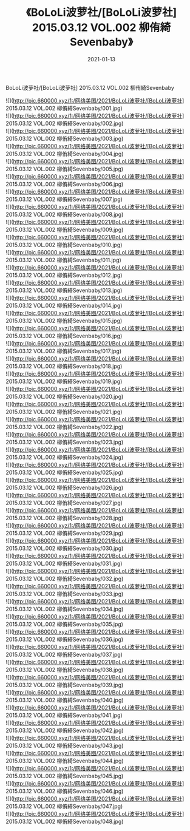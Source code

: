 ﻿---
layout: post
title:  《BoLoLi波萝社/[BoLoLi波萝社] 2015.03.12 VOL.002 柳侑綺Sevenbaby》
date:   2021-01-13
img: http://pic.660000.xyz/1:/网络美图/2021/BoLoLi波萝社/[BoLoLi波萝社] 2015.03.12 VOL.002 柳侑綺Sevenbaby/000.jpg
categories: [美女, 清纯, 唯美]
---

BoLoLi波萝社/[BoLoLi波萝社] 2015.03.12 VOL.002 柳侑綺Sevenbaby

 ![](http://pic.660000.xyz/1:/网络美图/2021/BoLoLi波萝社/[BoLoLi波萝社] 2015.03.12 VOL.002 柳侑綺Sevenbaby/001.jpg) <br>![](http://pic.660000.xyz/1:/网络美图/2021/BoLoLi波萝社/[BoLoLi波萝社] 2015.03.12 VOL.002 柳侑綺Sevenbaby/002.jpg) <br>![](http://pic.660000.xyz/1:/网络美图/2021/BoLoLi波萝社/[BoLoLi波萝社] 2015.03.12 VOL.002 柳侑綺Sevenbaby/003.jpg) <br>![](http://pic.660000.xyz/1:/网络美图/2021/BoLoLi波萝社/[BoLoLi波萝社] 2015.03.12 VOL.002 柳侑綺Sevenbaby/004.jpg) <br>![](http://pic.660000.xyz/1:/网络美图/2021/BoLoLi波萝社/[BoLoLi波萝社] 2015.03.12 VOL.002 柳侑綺Sevenbaby/005.jpg) <br>![](http://pic.660000.xyz/1:/网络美图/2021/BoLoLi波萝社/[BoLoLi波萝社] 2015.03.12 VOL.002 柳侑綺Sevenbaby/006.jpg) <br>![](http://pic.660000.xyz/1:/网络美图/2021/BoLoLi波萝社/[BoLoLi波萝社] 2015.03.12 VOL.002 柳侑綺Sevenbaby/007.jpg) <br>![](http://pic.660000.xyz/1:/网络美图/2021/BoLoLi波萝社/[BoLoLi波萝社] 2015.03.12 VOL.002 柳侑綺Sevenbaby/008.jpg) <br>![](http://pic.660000.xyz/1:/网络美图/2021/BoLoLi波萝社/[BoLoLi波萝社] 2015.03.12 VOL.002 柳侑綺Sevenbaby/009.jpg) <br>![](http://pic.660000.xyz/1:/网络美图/2021/BoLoLi波萝社/[BoLoLi波萝社] 2015.03.12 VOL.002 柳侑綺Sevenbaby/010.jpg) <br>![](http://pic.660000.xyz/1:/网络美图/2021/BoLoLi波萝社/[BoLoLi波萝社] 2015.03.12 VOL.002 柳侑綺Sevenbaby/011.jpg) <br>![](http://pic.660000.xyz/1:/网络美图/2021/BoLoLi波萝社/[BoLoLi波萝社] 2015.03.12 VOL.002 柳侑綺Sevenbaby/012.jpg) <br>![](http://pic.660000.xyz/1:/网络美图/2021/BoLoLi波萝社/[BoLoLi波萝社] 2015.03.12 VOL.002 柳侑綺Sevenbaby/013.jpg) <br>![](http://pic.660000.xyz/1:/网络美图/2021/BoLoLi波萝社/[BoLoLi波萝社] 2015.03.12 VOL.002 柳侑綺Sevenbaby/014.jpg) <br>![](http://pic.660000.xyz/1:/网络美图/2021/BoLoLi波萝社/[BoLoLi波萝社] 2015.03.12 VOL.002 柳侑綺Sevenbaby/015.jpg) <br>![](http://pic.660000.xyz/1:/网络美图/2021/BoLoLi波萝社/[BoLoLi波萝社] 2015.03.12 VOL.002 柳侑綺Sevenbaby/016.jpg) <br>![](http://pic.660000.xyz/1:/网络美图/2021/BoLoLi波萝社/[BoLoLi波萝社] 2015.03.12 VOL.002 柳侑綺Sevenbaby/017.jpg) <br>![](http://pic.660000.xyz/1:/网络美图/2021/BoLoLi波萝社/[BoLoLi波萝社] 2015.03.12 VOL.002 柳侑綺Sevenbaby/018.jpg) <br>![](http://pic.660000.xyz/1:/网络美图/2021/BoLoLi波萝社/[BoLoLi波萝社] 2015.03.12 VOL.002 柳侑綺Sevenbaby/019.jpg) <br>![](http://pic.660000.xyz/1:/网络美图/2021/BoLoLi波萝社/[BoLoLi波萝社] 2015.03.12 VOL.002 柳侑綺Sevenbaby/020.jpg) <br>![](http://pic.660000.xyz/1:/网络美图/2021/BoLoLi波萝社/[BoLoLi波萝社] 2015.03.12 VOL.002 柳侑綺Sevenbaby/021.jpg) <br>![](http://pic.660000.xyz/1:/网络美图/2021/BoLoLi波萝社/[BoLoLi波萝社] 2015.03.12 VOL.002 柳侑綺Sevenbaby/022.jpg) <br>![](http://pic.660000.xyz/1:/网络美图/2021/BoLoLi波萝社/[BoLoLi波萝社] 2015.03.12 VOL.002 柳侑綺Sevenbaby/023.jpg) <br>![](http://pic.660000.xyz/1:/网络美图/2021/BoLoLi波萝社/[BoLoLi波萝社] 2015.03.12 VOL.002 柳侑綺Sevenbaby/024.jpg) <br>![](http://pic.660000.xyz/1:/网络美图/2021/BoLoLi波萝社/[BoLoLi波萝社] 2015.03.12 VOL.002 柳侑綺Sevenbaby/025.jpg) <br>![](http://pic.660000.xyz/1:/网络美图/2021/BoLoLi波萝社/[BoLoLi波萝社] 2015.03.12 VOL.002 柳侑綺Sevenbaby/026.jpg) <br>![](http://pic.660000.xyz/1:/网络美图/2021/BoLoLi波萝社/[BoLoLi波萝社] 2015.03.12 VOL.002 柳侑綺Sevenbaby/027.jpg) <br>![](http://pic.660000.xyz/1:/网络美图/2021/BoLoLi波萝社/[BoLoLi波萝社] 2015.03.12 VOL.002 柳侑綺Sevenbaby/028.jpg) <br>![](http://pic.660000.xyz/1:/网络美图/2021/BoLoLi波萝社/[BoLoLi波萝社] 2015.03.12 VOL.002 柳侑綺Sevenbaby/029.jpg) <br>![](http://pic.660000.xyz/1:/网络美图/2021/BoLoLi波萝社/[BoLoLi波萝社] 2015.03.12 VOL.002 柳侑綺Sevenbaby/030.jpg) <br>![](http://pic.660000.xyz/1:/网络美图/2021/BoLoLi波萝社/[BoLoLi波萝社] 2015.03.12 VOL.002 柳侑綺Sevenbaby/031.jpg) <br>![](http://pic.660000.xyz/1:/网络美图/2021/BoLoLi波萝社/[BoLoLi波萝社] 2015.03.12 VOL.002 柳侑綺Sevenbaby/032.jpg) <br>![](http://pic.660000.xyz/1:/网络美图/2021/BoLoLi波萝社/[BoLoLi波萝社] 2015.03.12 VOL.002 柳侑綺Sevenbaby/033.jpg) <br>![](http://pic.660000.xyz/1:/网络美图/2021/BoLoLi波萝社/[BoLoLi波萝社] 2015.03.12 VOL.002 柳侑綺Sevenbaby/034.jpg) <br>![](http://pic.660000.xyz/1:/网络美图/2021/BoLoLi波萝社/[BoLoLi波萝社] 2015.03.12 VOL.002 柳侑綺Sevenbaby/035.jpg) <br>![](http://pic.660000.xyz/1:/网络美图/2021/BoLoLi波萝社/[BoLoLi波萝社] 2015.03.12 VOL.002 柳侑綺Sevenbaby/036.jpg) <br>![](http://pic.660000.xyz/1:/网络美图/2021/BoLoLi波萝社/[BoLoLi波萝社] 2015.03.12 VOL.002 柳侑綺Sevenbaby/037.jpg) <br>![](http://pic.660000.xyz/1:/网络美图/2021/BoLoLi波萝社/[BoLoLi波萝社] 2015.03.12 VOL.002 柳侑綺Sevenbaby/038.jpg) <br>![](http://pic.660000.xyz/1:/网络美图/2021/BoLoLi波萝社/[BoLoLi波萝社] 2015.03.12 VOL.002 柳侑綺Sevenbaby/039.jpg) <br>![](http://pic.660000.xyz/1:/网络美图/2021/BoLoLi波萝社/[BoLoLi波萝社] 2015.03.12 VOL.002 柳侑綺Sevenbaby/040.jpg) <br>![](http://pic.660000.xyz/1:/网络美图/2021/BoLoLi波萝社/[BoLoLi波萝社] 2015.03.12 VOL.002 柳侑綺Sevenbaby/041.jpg) <br>![](http://pic.660000.xyz/1:/网络美图/2021/BoLoLi波萝社/[BoLoLi波萝社] 2015.03.12 VOL.002 柳侑綺Sevenbaby/042.jpg) <br>![](http://pic.660000.xyz/1:/网络美图/2021/BoLoLi波萝社/[BoLoLi波萝社] 2015.03.12 VOL.002 柳侑綺Sevenbaby/043.jpg) <br>![](http://pic.660000.xyz/1:/网络美图/2021/BoLoLi波萝社/[BoLoLi波萝社] 2015.03.12 VOL.002 柳侑綺Sevenbaby/044.jpg) <br>![](http://pic.660000.xyz/1:/网络美图/2021/BoLoLi波萝社/[BoLoLi波萝社] 2015.03.12 VOL.002 柳侑綺Sevenbaby/045.jpg) <br>![](http://pic.660000.xyz/1:/网络美图/2021/BoLoLi波萝社/[BoLoLi波萝社] 2015.03.12 VOL.002 柳侑綺Sevenbaby/046.jpg) <br>![](http://pic.660000.xyz/1:/网络美图/2021/BoLoLi波萝社/[BoLoLi波萝社] 2015.03.12 VOL.002 柳侑綺Sevenbaby/047.jpg) <br>![](http://pic.660000.xyz/1:/网络美图/2021/BoLoLi波萝社/[BoLoLi波萝社] 2015.03.12 VOL.002 柳侑綺Sevenbaby/048.jpg) <br>